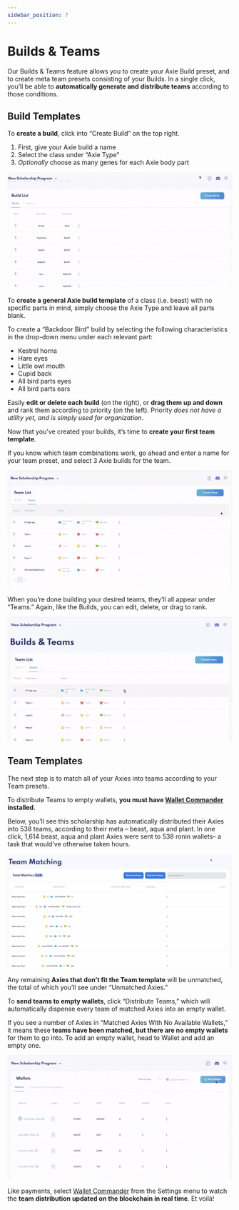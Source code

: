 ```yaml
---
sidebar_position: 7
---
```


# Builds & Teams

Our Builds & Teams feature allows you to create your Axie Build preset, and to create meta team presets consisting of your Builds. In a single click, you’ll be able to **automatically generate and distribute teams** according to those conditions.

## Build Templates
To **create a build**, click into “Create Build” on the top right.

1. First, give your Axie build a name
2. Select the class under “Axie Type”
3. _Optionally_ choose as many genes for each Axie body part


![create build](07_BuildsTeams_CreateBuilds.gif)


To **create a general Axie build template** of a class (i.e. beast) with no specific parts in mind, simply choose the Axie Type and leave all parts blank.

To create a “Backdoor Bird” build by selecting the following characteristics in the drop-down menu under each relevant part:

* Kestrel horns
* Hare eyes
* Little owl mouth
* Cupid back
* All bird parts eyes
* All bird parts ears

Easily **edit or delete each build** (on the right), or **drag them up and down** and rank them according to priority (on the left). Priority _does not have a utility yet, and is simply used for organization_.

Now that you’ve created your builds, it’s time to **create your first team template**.

If you know which team combinations work, go ahead and enter a name for your team preset, and select 3 Axie builds for the team.  

![create team](07_BuildsTeams_CreateTeams.gif)

When you’re done building your desired teams, they’ll all appear under “Teams.” Again, like the Builds, you can edit, delete, or drag to rank.

![edit drag teams](07_BuildsTeams_EditDragTeams.gif)


## Team Templates

The next step is to match all of your Axies into teams according to your Team presets.

To distribute Teams to empty wallets, **you must have [Wallet Commander](wallet-commander.md) installed**.

Below, you’ll see this scholarship has automatically distributed their Axies into 538 teams, according to their meta – beast, aqua and plant. In one click, 1,614 beast, aqua and plant Axies were sent to 538 ronin wallets– a task that would’ve otherwise taken hours.

![match teams](08_TeamMatching_Cabala.png)

Any remaining **Axies that don’t fit the Team template** will be unmatched, the total of which you’ll see under “Unmatched Axies.”

To **send teams to empty wallets**, click “Distribute Teams,” which will automatically dispense every team of matched Axies into an empty wallet.

If you see a number of Axies in “Matched Axies With No Available Wallets,” it means these **teams have been matched, but there are no empty wallets** for them to go into. To add an empty wallet, head to Wallet and add an empty one.

![add wallets](05_Wallets_Add_Wallet.gif)

Like payments, select [Wallet Commander](wallet-commander.md) from the Settings menu to watch the **team distribution updated on the blockchain in real time**. Et voilà!  
